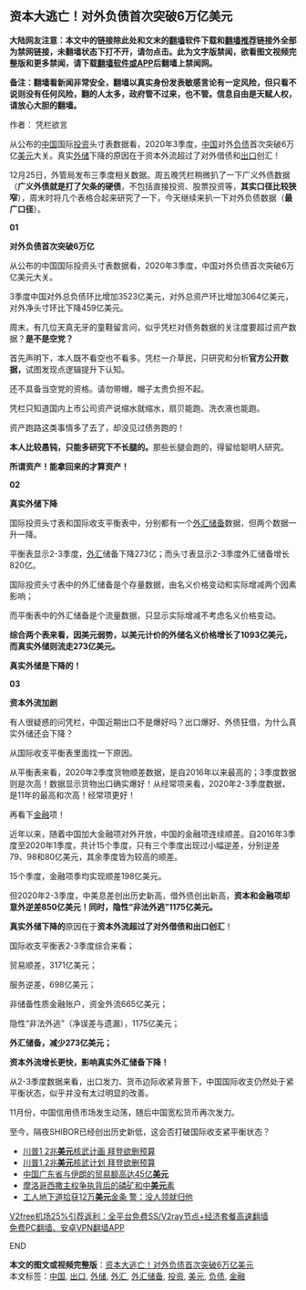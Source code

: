  <h2>资本大逃亡！对外负债首次突破6万亿美元</h2> <p class="notice"><b>大陆网友注意：本文中的链接除此处和文末的<a href="https://github.com/bannedbook/fanqiang" >翻墙</a>软件下载和<a href="https://github.com/killgcd/justmysocks/blob/master/README.md">翻墙推荐</a>链接外全部为禁网链接，未翻墙状态下打不开，请勿点击。此为文字版禁闻，欲看图文视频完整版和更多禁闻，请下载<a href="https://github.com/bannedbook/fanqiang">翻墙软件或APP</a>后翻墙上禁闻网。</p><p>备注：翻墙看新闻非常安全，翻墙以真实身份发表敏感言论有一定风险，但只看不说则没有任何风险，翻的人太多，政府管不过来，也不管。信息自由是天赋人权，请放心大胆的翻墙。</b></p>  <div class="entry"> <p>作者： 凭栏欲言</p> <p id="summary">从公布的<span class='wp_keywordlink_affiliate'><a href="https://www.bannedbook.org/" title="中国" target="_blank">中国</a></span>国际<a href="https://www.bannedbook.org/bnews/tag/%e6%8a%95%e8%b5%84/" class="st_tag internal_tag" rel="tag" title="标签 投资 下的日志">投资</a>头寸表数据看，2020年3季度，<a href="https://www.bannedbook.org/bnews/tag/%E4%B8%AD%E5%9B%BD/" class="st_tag internal_tag" rel="tag" title="标签 中国 下的日志">中国</a>对外<a href="https://www.bannedbook.org/bnews/tag/%E8%B4%9F%E5%80%BA/" class="st_tag internal_tag" rel="tag" title="标签 负债 下的日志">负债</a>首次突破6万亿<a href="https://www.bannedbook.org/bnews/tag/%e7%be%8e%e5%85%83/" class="st_tag internal_tag" rel="tag" title="标签 美元 下的日志">美元</a>大关。真实<a href="https://www.bannedbook.org/bnews/tag/%E5%A4%96%E5%82%A8/" class="st_tag internal_tag" rel="tag" title="标签 外储 下的日志">外储</a>下降的原因在于资本外流超过了对外借债和<a href="https://www.bannedbook.org/bnews/tag/%E5%87%BA%E5%8F%A3/" class="st_tag internal_tag" rel="tag" title="标签 出口 下的日志">出口</a>创汇！</p> <p>12月25日，外管局发布三季度相关数据。周五晚凭栏稍微扒了一下广义外债数据（<strong>广义外债就是打了欠条的硬债</strong>，不包括直接投资、股票投资等，<strong>其实口径比较狭窄</strong>），周末时将几个表格合起来研究了一下，今天继续来扒一下对外负债数据（<strong>最广口径</strong>）。</p> <p><strong>01</strong></p> <p><strong>对外负债首次突破6万亿</strong></p> <p>从公布的中国国际投资头寸表数据看，2020年3季度，中国对外负债首次突破6万亿美元大关。</p> <p>3季度中国对外总负债环比增加3523亿美元，对外总资产环比增加3064亿美元，对外净头寸环比下降459亿美元。</p> <p>周末，有几位天真无牙的童鞋留言问，似乎凭栏对债务数据的关注度要超过资产数据？<strong>是不是空党？</strong></p> <p>首先声明下，本人既不看空也不看多。凭栏一介草民，只研究和分析<strong>官方公开数据</strong><strong>，</strong>试图发现点逻辑提升下认知。</p> <p>还不具备当空党的资格。请勿带帽，帽子太贵负担不起。</p>  <p>凭栏只知道国内上市公司资产说缩水就缩水，扇贝能跑、洗衣液也能跑。</p> <p>资产跑路这类事情多了去了，却没见过债务跑的！</p> <p><strong>本人比较愚钝，只能多研究下不长腿的。</strong>那些长腿会跑的，得留给聪明人研究。</p> <p><strong>所谓资产！能拿回来的才算资产！</strong></p> <p><strong>02</strong></p> <p><strong>真实外储下降</strong></p> <p>国际投资头寸表和国际收支平衡表中，分别都有一个<a href="https://www.bannedbook.org/bnews/tag/%E5%A4%96%E6%B1%87%E5%82%A8%E5%A4%87/" class="st_tag internal_tag" rel="tag" title="标签 外汇储备 下的日志">外汇储备</a>数据，但两个数据一升一降。</p> <p>平衡表显示2-3季度，<a href="https://www.bannedbook.org/bnews/tag/%E5%A4%96%E6%B1%87/" class="st_tag internal_tag" rel="tag" title="标签 外汇 下的日志">外汇</a>储备下降273亿；而头寸表显示2-3季度外汇储备增长820亿。</p> <p>国际投资头寸表中的外汇储备是个存量数据，由名义价格变动和实际增减两个因素影响；</p> <p>而平衡表中的外汇储备是个流量数据，只显示实际增减不考虑名义价格变动。</p>  <p><strong>综合两个表来看，因美元弱势，以美元计价的外储名义价格增长了1093亿美元，而真实外储则流走273亿美元。</strong></p> <p><strong>真实外储是下降的！</strong></p> <p><strong>03</strong></p> <p><strong>资本外流加剧</strong></p> <p>有人很疑惑的问凭栏，中国近期出口不是爆好吗？出口爆好、外债狂借，为什么真实外储还会下降？</p> <p>从国际收支平衡表里面找一下原因。</p> <p>从平衡表来看，2020年2季度货物顺差数据，是自2016年以来最高的；3季度数据则是次高！数据显示货物出口确实爆好！从经常项来看，2020年2-3季度数据，是11年的最高和次高！经常项更好！</p> <p>再看下<a href="https://www.bannedbook.org/bnews/tag/%E9%87%91%E8%9E%8D/" class="st_tag internal_tag" rel="tag" title="标签 金融 下的日志">金融</a>项！</p> <p>近年以来，随着中国加大金融项对外开放，中国的金融项连续顺差。自2016年3季度至2020年1季度，共计15个季度，只有三个季度出现过小幅逆差，分别逆差79、98和80亿美元，其余季度皆为较高的顺差。</p> <p>15个季度，金融项季均实现顺差198亿美元。</p>  <p>但2020年2-3季度，中美息差创出历史新高，借外债创出新高，<strong>资本和金融项却意外逆差850亿美元！同时，隐性“非法外逃”1175亿美元。</strong></p> <p><strong>真实外储下降的</strong>原因在于<strong>资本外流超过了对外借债和出口创汇</strong>！</p> <p>国际收支平衡表2-3季度综合来看；</p> <p>贸易顺差，3171亿美元；</p> <p>服务逆差，698亿美元；</p> <p>非储备性质金融账户，资金外流665亿美元；</p> <p>隐性“非法外逃”（净误差与遗漏），1175亿美元；</p> <p><strong>外汇储备，减少273亿美元；</strong></p> <p><strong>资本外流增长更快，影响真实外汇储备下降！</strong></p> <p>从2-3季度数据来看，出口发力、货币边际收紧背景下，中国国际收支仍然处于紧平衡状态，似乎并没有太过明显的改善。</p>  <p>11月份，中国信用债市场发生动荡，随后中国宽松货币再次发力。</p> <p>至今，隔夜SHIBOR已经创出历史新低，这会否打破国际收支紧平衡状态？</p> <ul class='op-related-articles' title='相关阅读'> <li><a href='https://www.bannedbook.org/bnews/taiwannews/20201228/1456430.html' target='_blank'>川普1 2兆<b>美元</b>核武计画 拜登欲删预算</a></li> <li><a href='https://www.bannedbook.org/bnews/bannedvideo/20201228/1456225.html' target='_blank'>川普1.2兆<b>美元</b>核武计划 拜登欲删预算</a></li> <li><a href='https://www.bannedbook.org/bnews/baitai/20201227/1455882.html' target='_blank'>中国广东省与伊朗的贸易额高达45亿<b>美元</b></a></li> <li><a href='https://www.bannedbook.org/bnews/cnnews/20201227/1455787.html' target='_blank'>摩洛哥西撒主权争执背后的磷矿和中<b>美元</b>素</a></li> <li><a href='https://www.bannedbook.org/bnews/cnnews/20201227/1455626.html' target='_blank'>工人地下道拾获12万<b>美元</b>金条 警：没人领就归他</a></li> </ul> <p class="texttj"> <a href="https://www.bannedbook.org/forum23/topic22702.html" target="_blank">V2free机场25%引荐返利：全平台免费SS/V2ray节点+经济套餐高速翻墙</a><br/> <a href="https://github.com/bannedbook/fanqiang/wiki/%E7%A6%81%E9%97%BB%E7%BD%91%E5%AE%89%E5%8D%93%E7%BF%BB%E5%A2%99%E6%96%B0%E9%97%BBAPP" target="_blank">免费PC翻墙、安卓VPN翻墙APP</a></p><p>END</p><a name='sharetosocial'></a>       <div><b>本文的图文或视频完整版</b>：<a href='https://www.bannedbook.org/bnews/topimagenews/20201228/1456433.html'>资本大逃亡！对外负债首次突破6万亿美元</a></div>  </div><!--END ENTRY--> <div class="postfooter"> <div>本文标签：<a href="https://www.bannedbook.org/bnews/tag/%E4%B8%AD%E5%9B%BD/" rel="tag">中国</a>, <a href="https://www.bannedbook.org/bnews/tag/%E5%87%BA%E5%8F%A3/" rel="tag">出口</a>, <a href="https://www.bannedbook.org/bnews/tag/%E5%A4%96%E5%82%A8/" rel="tag">外储</a>, <a href="https://www.bannedbook.org/bnews/tag/%E5%A4%96%E6%B1%87/" rel="tag">外汇</a>, <a href="https://www.bannedbook.org/bnews/tag/%E5%A4%96%E6%B1%87%E5%82%A8%E5%A4%87/" rel="tag">外汇储备</a>, <a href="https://www.bannedbook.org/bnews/tag/%e6%8a%95%e8%b5%84/" rel="tag">投资</a>, <a href="https://www.bannedbook.org/bnews/tag/%e7%be%8e%e5%85%83/" rel="tag">美元</a>, <a href="https://www.bannedbook.org/bnews/tag/%E8%B4%9F%E5%80%BA/" rel="tag">负债</a>, <a href="https://www.bannedbook.org/bnews/tag/%E9%87%91%E8%9E%8D/" rel="tag">金融</a></div>  </div><!--END POSTFOOTER--> 